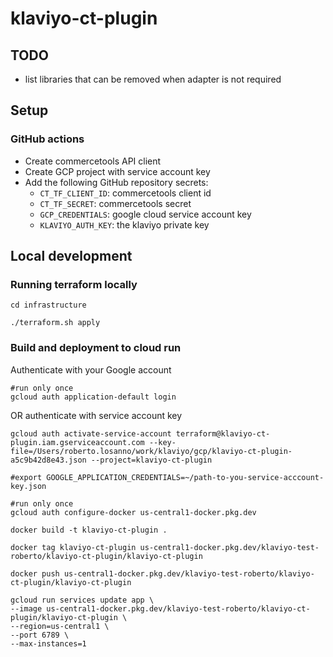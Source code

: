 # klaviyo-ct-plugin

## TODO
* list libraries that can be removed when adapter is not required


## Setup
### GitHub actions
* Create commercetools API client
* Create GCP project with service account key
* Add the following GitHub repository secrets: 
  * `CT_TF_CLIENT_ID`: commercetools client id
  * `CT_TF_SECRET`: commercetools secret
  * `GCP_CREDENTIALS`: google cloud service account key
  * `KLAVIYO_AUTH_KEY`: the klaviyo private key

## Local development

### Running terraform locally
```shell
cd infrastructure
```
```shell
./terraform.sh apply
```

### Build and deployment to cloud run
Authenticate with your Google account
```shell
#run only once
gcloud auth application-default login
```
OR authenticate with service account key
```shell
gcloud auth activate-service-account terraform@klaviyo-ct-plugin.iam.gserviceaccount.com --key-file=/Users/roberto.losanno/work/klaviyo/gcp/klaviyo-ct-plugin-a5c9b42d8e43.json --project=klaviyo-ct-plugin    

#export GOOGLE_APPLICATION_CREDENTIALS=~/path-to-you-service-acccount-key.json
```

```shell
#run only once
gcloud auth configure-docker us-central1-docker.pkg.dev
```
```shell
docker build -t klaviyo-ct-plugin .
```  
```shell
docker tag klaviyo-ct-plugin us-central1-docker.pkg.dev/klaviyo-test-roberto/klaviyo-ct-plugin/klaviyo-ct-plugin
```    
```shell
docker push us-central1-docker.pkg.dev/klaviyo-test-roberto/klaviyo-ct-plugin/klaviyo-ct-plugin
```  
```shell
gcloud run services update app \
--image us-central1-docker.pkg.dev/klaviyo-test-roberto/klaviyo-ct-plugin/klaviyo-ct-plugin \
--region=us-central1 \
--port 6789 \
--max-instances=1
```
